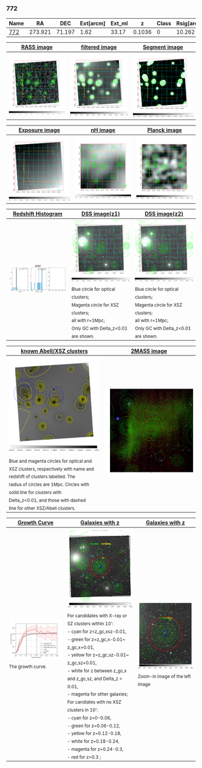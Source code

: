 <div STYLE="page-break-after: always;"></div>

### 772

|Name          |RA          |DEC      | Ext[arcm] | Ext_ml | z    | Class| Rsig[arcmin] | CRsig[c/s] | CR500[c/s] | R500[Mpc] |L500[erg/s]|F500[erg/s/cm^2]| M500[Msun]|Tx[keV]|beta|GC(XSZ,Delta_z<0.01)| GC(OPT,Delta_z<0.01)|GC|alias|
|--------------|------------|------------|---|---|-----------|--------|------|------|----|----|----|----|----|----|----|----|----|----|---|
|[772](script/772.md)     | 273.921       | 71.197       | 1.62    | 33.17   | 0.1036 | 0   | 10.262 |0.031 |0.028 |0.609 |1.261e+43 |4.614e-13 |7.103e+13 |1.790 |3.000 |-, |-, |-, |t032|

|[RASS image](../image/772/772_img.pdf)|[filtered image](../image/772/772_fil.pdf)|[Segment image](../image/772/772_seg.pdf)|
|-------------------|--------------------|-------------------|
| <img src="../image/772/772_img.png" width="300">  | <img src="../image/772/772_fil.png" width="300">   | <img src="../image/772/772_seg.png" width="300">  |

|[Exposure image](../image/772/772_mex.pdf)| [nH image](../image/772/772_nh.pdf)| [Planck image](../image/772/772_p.pdf)|
|-------------------|--------------------|-------------------|
|<img src="../image/772/772_mex.png" width="300">   | <img src="../image/772/772_nh.png" width="300">    | <img src="../image/772/772_p.png" width="300"> |

|[Redshift Histogram](../image/772/772_zg.pdf) | [DSS image(z1)](../image/772/772_dss_z1.pdf)      |  [DSS image(z2)](../image/772/772_dss_z2.pdf)    |
|-------------------|--------------------|-------------------|
|<img src="../image/772/772_zg.png" width="300"> |<img src="../image/772/772_dss_z1.png" width="300"> <sub><br>Blue circle for optical clusters; <br>Magenta circle for XSZ clusters; <br>all with r=1Mpc; <br>Only GC with Delta_z<0.01 are shown. </sub>| <img src="../image/772/772_dss_z2.png" width="300"><sub><br>Blue circle for optical clusters; <br>Magenta circle for XSZ clusters; <br>all with r=1Mpc; <br>Only GC with Delta_z<0.01 are shown. </sub> |

|[known Abell/XSZ clusters](../image/772/772_m.pdf) | [2MASS image](../image/772/772_2mass.pdf)      |
|-------------------|-------------------|
|<img src=../image/772/772_m.png width="300"> <sub><br>Blue and magenta circles for optical and <br>XSZ clusters, respectively with name and <br>redshift of clusters labelled. The <br>radius of circles are 1Mpc. Circles with <br>solid line for clusters with <br>Delta_z<0.01, and those with dashed <br>line for other XSZ/Abell clusters.        </sub>|<img src="../image/772/772_2mass.png" width="300">  |

|[Growth Curve](../image/772/772_gca_all.png) |[Galaxies with z](../image/772/772_opt_ned.pdf) |[Galaxies with z](../image/772/772_opt_ned_zoom.pdf) |
|-------------------|-------------------|-------------------|
| <img src="../image/772/772_gca_all.png" width="300"> <sub><br>The growth curve.</sub>| <img src=../image/772/772_opt_ned.png width="300"> <br><sub> For candidates with X-ray or SZ clusters within 10': <br> - cyan for z<z_gc,xsz-0.01, <br> - green for z=z_gc,x-0.01~ z_gc,x+0.01, <br> - yellow for z=z_gc,sz-0.01~ z_gc,sz+0.01, <br> - white for z between z_gc,x and z_gc,sz, and Delta_z > 0.01, <br> - magenta for other galaxies; <br>For candiates with no XSZ clusters in 10': <br> - cyan for z=0-0.06, <br> - green for z=0.06-0.12, <br> - yellow for z=0.12-0.18, <br> - white for z=0.18-0.24, <br> - magenta for z=0.24-0.3, <br> - red for z>0.3 ;  </sub>|<img src=../image/772/772_opt_ned_zoom.png width="300">  <br><sub> Zoom-in image of the left image</sub>|




